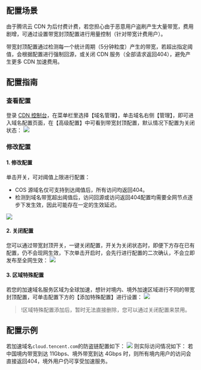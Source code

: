 ## 配置场景

由于腾讯云 CDN 为后付费计费，若您担心由于恶意用户盗刷产生大量带宽，费用剧增，可通过设置带宽封顶配置进行用量控制（针对带宽计费用户）。

带宽封顶配置通过检测每一个统计周期（5分钟粒度）产生的带宽，若超出指定阈值，会根据配置进行强制回源，或关闭 CDN 服务（全部请求返回404），避免产生更多 CDN 加速费用。

## 配置指南
### 查看配置
登录 [CDN 控制台](https://console.cloud.tencent.com/cdn)，在菜单栏里选择【域名管理】，单击域名右侧【管理】，即可进入域名配置页面，在【高级配置】中可看到带宽封顶配置，默认情况下配置为关闭状态：
![](https://main.qcloudimg.com/raw/547e3812f4d46a102a35b960576fee86.png)

### 修改配置
#### 1. 修改配置
单击开关，可对阈值上限进行配置：
- COS 源域名仅可支持到达阈值后，所有访问均返回404。
- 检测到域名带宽超出阈值后，访问回源或访问返回404配置均需要全网节点逐步下发生效，因此可能存在一定的生效延迟。

![](https://main.qcloudimg.com/raw/e79e68def2fb5c73ef5f61999436c5f2.png)

#### 2. 关闭配置
您可以通过带宽封顶开关，一键关闭配置，开关为关闭状态时，即便下方存在已有配置，仍不会现网生效，下次单击开启时，会先行进行配置的二次确认，不会立即发布至全网生效：
![](https://main.qcloudimg.com/raw/547e3812f4d46a102a35b960576fee86.png)

#### 3. 区域特殊配置
若您的加速域名服务区域为全球加速，想针对境内、境外加速区域进行不同的带宽封顶配置，可单击配置下方的【添加特殊配置】进行设置：
![](https://main.qcloudimg.com/raw/0be510f6007eaa034eaf593121045606.png)

> !区域特殊配置添加后，暂时无法直接删除，您可以通过关闭配置来禁用。

## 配置示例
若加速域名`cloud.tencent.com`的防盗链配置如下：
![](https://main.qcloudimg.com/raw/68d9b18221e31040696585fc61d13915.png)
则实际访问情况如下：
若中国境内带宽到达 11Gbps、境外带宽到达 4Gbps 时，则所有境内用户的访问会直接返回404，境外用户仍可享受加速服务。

